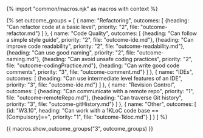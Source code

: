 {% import "common/macros.njk" as macros with context %}

{% set outcome_groups = [
  {
    name: "Refactoring", 
    outcomes: 
      [
        {heading: "Can refactor code at a basic level", priority: "2", file: "outcome-refactor.md"}
      ]
  },
  {
    name: "Code Quality", 
    outcomes: 
      [
        {heading: "Can follow a simple style guide", priority: "2", file: "outcome-ide.md"},
        {heading: "Can improve code readability", priority: "2", file: "outcome-readability.md"},
        {heading: "Can use good naming", priority: "2", file: "outcome-naming.md"},
        {heading: "Can avoid unsafe coding practices", priority: "2", file: "outcome-codingPractice.md"},
        {heading: "Can write good code comments", priority: "3", file: "outcome-comment.md"}
      ]
  },
  {
    name: "IDEs", 
    outcomes: 
      [
        {heading: "Can use intermediate level features of an IDE", priority: "3", file: "outcome-ide.md"}
      ]
  },
  {
    name: "Revision Control", 
    outcomes: 
      [
        {heading: "Can communicate with a remote repo", priority: "1", file: "outcome-remoteRepo.md"},
        {heading: "Can traverse Git history", priority: "3", file: "outcome-gitHistory.md"}
      ]
  },
  {
    name: "Other", 
    outcomes: 
      [
        {id: "W3.10", heading: "Can work with a 1KLoC code base ==[Compulsory]==", priority: "1", file: "outcome-1kloc.md"}
      ]
  }
  ] %}

{{ macros.show_outcome_groups("3", outcome_groups) }}

